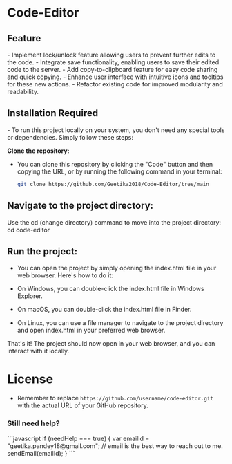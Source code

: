 # Code-Editor

<h2>Feature</h2>
- Implement lock/unlock feature allowing users to prevent further edits to the code.
- Integrate save functionality, enabling users to save their edited code to the server.
- Add copy-to-clipboard feature for easy code sharing and quick copying.
- Enhance user interface with intuitive icons and tooltips for these new actions.
- Refactor existing code for improved modularity and readability.

<h2>Installation Required</h2>
- To run this project locally on your system, you don't need any special tools or dependencies. Simply follow these steps:

 **Clone the repository:**
   - You can clone this repository by clicking the "Code" button and then copying the URL, or by running the following command in your terminal:
     ```bash
     git clone https://github.com/Geetika2018/Code-Editor/tree/main

<h2>Navigate to the project directory:</h2>

Use the cd (change directory) command to move into the project directory:
     cd code-editor
     
<h2>Run the project:</h2>

- You can open the project by simply opening the index.html file in your web browser. Here's how to do it:

- On Windows, you can double-click the index.html file in Windows Explorer.
- On macOS, you can double-click the index.html file in Finder.
- On Linux, you can use a file manager to navigate to the project directory and open index.html in your preferred web browser.

 That's it! The project should now open in your web browser, and you can interact with it locally.

<h1>License</h1>

 - Remember to replace `https://github.com/username/code-editor.git` with the actual URL of your GitHub repository.

<h3>Still need help?</h3>
```javascript
  if (needHelp === true) {
  var emailId = "geetika.pandey18@gmail.com";
  // email is the best way to reach out to me.
  sendEmail(emailId);
  }
```
